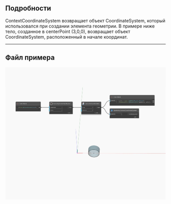 ## Подробности
ContextCoordinateSystem возвращает объект CoordinateSystem, который использовался при создании элемента геометрии. В примере ниже тело, созданное в centerPoint (3,0,0), возвращает объект CoordinateSystem, расположенный в начале координат.
___
## Файл примера

![ContextCoordinateSystem](./Autodesk.DesignScript.Geometry.Geometry.ContextCoordinateSystem_img.jpg)

